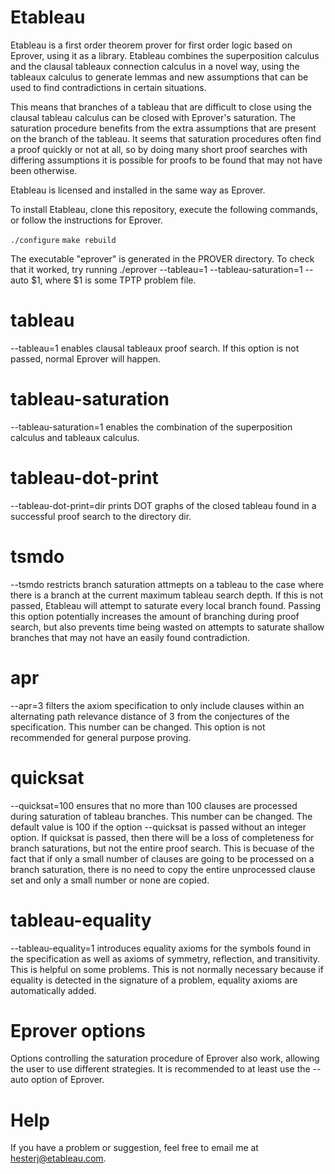 # Etableau

Etableau is a first order theorem prover for first order logic based
on Eprover, using it as a library.  Etableau combines the superposition
calculus and the clausal tableaux connection calculus in a novel way, using the
tableaux calculus to generate lemmas and new assumptions that can be 
used to find contradictions in certain situations.

This means that branches of a tableau that are difficult to close using
the clausal tableau calculus can be closed with Eprover's saturation.
The saturation procedure benefits from the extra assumptions that are 
present on the branch of the tableau.  It seems that saturation procedures
often find a proof quickly or not at all, so by doing many short proof
searches with differing assumptions it is possible for proofs to be found
that may not have been otherwise.

Etableau is licensed and installed in the same way as Eprover.

To install Etableau, clone this repository, execute the following commands,
or follow the instructions for Eprover.</p>

`./configure`
`make rebuild`

The executable "eprover" is generated in the PROVER directory.  To check that it worked,
try running ./eprover --tableau=1 --tableau-saturation=1 --auto $1, where $1 is some TPTP problem file.

# tableau

--tableau=1 enables clausal tableaux proof search.  If this option is not passed, normal
Eprover will happen.

# tableau-saturation

--tableau-saturation=1 enables the combination of the superposition calculus and tableaux
calculus.

# tableau-dot-print

--tableau-dot-print=dir prints DOT graphs of the closed tableau found in a successful proof
search to the directory dir.

# tsmdo

--tsmdo restricts branch saturation attmepts on a tableau to the case where there is a branch
at the current maximum tableau search depth.  If this is not passed, Etableau will attempt
to saturate every local branch found.  Passing this option potentially increases the amount
of branching during proof search, but also prevents time being wasted on attempts to saturate
shallow branches that may not have an easily found contradiction.

# apr

--apr=3 filters the axiom specification to only include clauses within an alternating
path relevance distance of 3 from the conjectures of the specification.  This number can 
be changed.  This option is not recommended for general purpose proving.

# quicksat

--quicksat=100 ensures that no more than 100 clauses are processed during saturation of
tableau branches.  This number can be changed.  The default value is 100 if the option
--quicksat is passed without an integer option.  If quicksat is passed, then there will
be a loss of completeness for branch saturations, but not the entire proof search.  This
is becuase of the fact that if only a small number of clauses are going to be processed
on a branch saturation, there is no need to copy the entire unprocessed clause set and
only a small number or none are copied.

# tableau-equality

--tableau-equality=1 introduces equality axioms for the symbols found in the specification
as well as axioms of symmetry, reflection, and transitivity.  This is helpful on some
problems.  This is not normally necessary because if equality is detected in the signature
of a problem, equality axioms are automatically added.

# Eprover options

Options controlling the saturation procedure of Eprover also work, allowing the user 
to use different strategies.  It is recommended to at least use the --auto
option of Eprover.

# Help

If you have a problem or suggestion, feel free to email me at hesterj@etableau.com.

